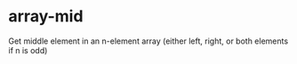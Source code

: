 # array-mid
Get middle element in an n-element array (either left, right, or both elements if n is odd)
